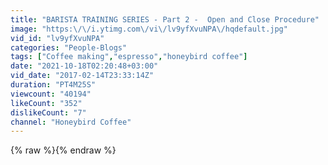 ```yaml
---
title: "BARISTA TRAINING SERIES - Part 2 -  Open and Close Procedure"
image: "https:\/\/i.ytimg.com\/vi\/lv9yfXvuNPA\/hqdefault.jpg"
vid_id: "lv9yfXvuNPA"
categories: "People-Blogs"
tags: ["Coffee making","espresso","honeybird coffee"]
date: "2021-10-18T02:20:48+03:00"
vid_date: "2017-02-14T23:33:14Z"
duration: "PT4M25S"
viewcount: "40194"
likeCount: "352"
dislikeCount: "7"
channel: "Honeybird Coffee"
---
```

{% raw %}{% endraw %}
